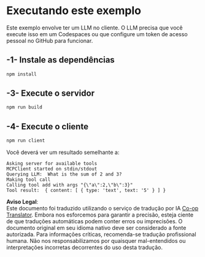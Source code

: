 <!--
CO_OP_TRANSLATOR_METADATA:
{
  "original_hash": "6d6315e03f591fb5a39be91da88585dc",
  "translation_date": "2025-07-13T19:19:37+00:00",
  "source_file": "03-GettingStarted/03-llm-client/solution/typescript/README.md",
  "language_code": "br"
}
-->
# Executando este exemplo

Este exemplo envolve ter um LLM no cliente. O LLM precisa que você execute isso em um Codespaces ou que configure um token de acesso pessoal no GitHub para funcionar.

## -1- Instale as dependências

```bash
npm install
```

## -3- Execute o servidor

```bash
npm run build
```

## -4- Execute o cliente

```sh
npm run client
```

Você deverá ver um resultado semelhante a:

```text
Asking server for available tools
MCPClient started on stdin/stdout
Querying LLM:  What is the sum of 2 and 3?
Making tool call
Calling tool add with args "{\"a\":2,\"b\":3}"
Tool result:  { content: [ { type: 'text', text: '5' } ] }
```

**Aviso Legal**:  
Este documento foi traduzido utilizando o serviço de tradução por IA [Co-op Translator](https://github.com/Azure/co-op-translator). Embora nos esforcemos para garantir a precisão, esteja ciente de que traduções automáticas podem conter erros ou imprecisões. O documento original em seu idioma nativo deve ser considerado a fonte autorizada. Para informações críticas, recomenda-se tradução profissional humana. Não nos responsabilizamos por quaisquer mal-entendidos ou interpretações incorretas decorrentes do uso desta tradução.